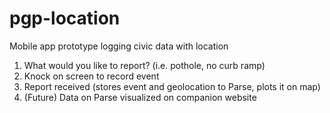 pgp-location
============

Mobile app prototype logging civic data with location

1. What would you like to report? (i.e. pothole, no curb ramp)
2. Knock on screen to record event
3. Report received (stores event and geolocation to Parse, plots it on map)
4. (Future) Data on Parse visualized on companion website
